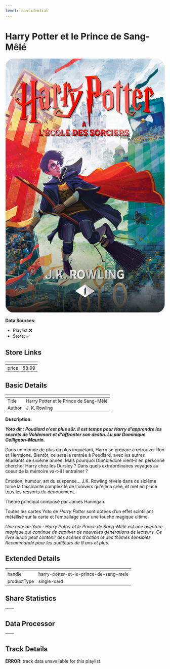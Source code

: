```yaml
---
level: confidential
---
```

# Harry Potter et le Prince de Sang-Mêlé

![card_[aYq66].png](../../img/cards/card_[aYq66].png)

**Data Sources**: 

- Playlist:❌
- Store: ✅


## Store Links

| <!-- --> | <!-- --> |
| - | - |
| price | 58.99 |


## Basic Details

| <!-- --> | <!-- --> |
| - | - |
| Title | Harry Potter et le Prince de Sang-Mêlé |
| Author | J. K. Rowling |

**Description**:

_**Yoto dit : Poudlard n'est plus sûr. Il est temps pour Harry d'apprendre les secrets de Voldemort et d'affronter son destin. Lu par Dominique Collignon-Maurin.**_

Dans un monde de plus en plus inquiétant, Harry se prépare à retrouver Ron et Hermione. Bientôt, ce sera la rentrée à Poudlard, avec les autres étudiants de sixième année. Mais pourquoi Dumbledore vient-il en personne chercher Harry chez les Dursley ? Dans quels extraordinaires voyages au coeur de la mémoire va-t-il l'entraîner ?

Émotion, humour, art du suspense... J.K. Rowling révèle dans ce sixième tome la fascinante complexité de l'univers qu'elle a créé, et met en place tous les ressorts du dénouement.  

Thème principal composé par James Hannigan.

Toutes les cartes Yoto de _Harry Potter_ sont dotées d’un effet scintillant métallisé sur la carte et l’emballage pour une touche magique ultime.

_Une note de Yoto : Harry Potter et le Prince de Sang-Mêlé est une aventure magique qui continue de captiver de nouvelles générations de lecteurs. Ce livre audio peut contenir des scènes d’action et des thèmes sensibles. Recommandé pour les auditeurs de 9 ans et plus._


## Extended Details

| <!-- --> | <!-- --> |
| - | - |
| handle | harry-potter-et-le-prince-de-sang-mele |
| productType | single-card |


## Share Statistics

| <!-- --> | <!-- --> |
| - | - |


## Data Processor

| <!-- --> | <!-- --> |
| - | - |


## Track Details

**ERROR**: track data unavailable for this playlist.
